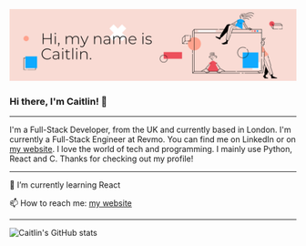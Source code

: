 <!-- **caitlingbailey/caitlingbailey** is a ✨ _special_ ✨ repository because its `README.md` (this file) appears on your GitHub profile. -->
[![Header](https://raw.githubusercontent.com/caitlingbailey/caitlingbailey/master/assets/github%20banner.png "Header")](http://www.caitlingbailey.com)
### Hi there, I'm Caitlin! 👋

---

I'm a Full-Stack Developer, from the UK and currently based in London. I'm currently a Full-Stack Engineer at Revmo. You can find me on LinkedIn or on [my website](http://www.caitlingbailey.com). I love the world of tech and programming. I mainly use Python, React and C. Thanks for checking out my profile!

---


🌱 I’m currently learning React

📫 How to reach me: [my website](http://www.caitlingbailey.com)

---

<!-- [![Caitlin's GitHub stats](https://github-readme-stats.vercel.app/api?username=caitlingbailey)](https://github.com/anuraghazra/github-readme-stats) -->
![Caitlin's GitHub stats](https://github-readme-stats.vercel.app/api?username=caitlingbailey&show_icons=true&theme=radical)


<!--

Here are some ideas to get you started:

- 🔭 I’m currently working on ...
- 🌱 I’m currently learning ...
- 👯 I’m looking to collaborate on ...
- 🤔 I’m looking for help with ...
- 💬 Ask me about ...
- 📫 How to reach me: ...
- 😄 Pronouns: ...
- ⚡ Fun fact: ...
-->
